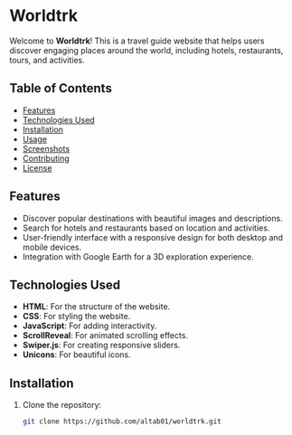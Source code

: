 # Worldtrk

Welcome to **Worldtrk**! This is a travel guide website that helps users discover engaging places around the world, including hotels, restaurants, tours, and activities.

## Table of Contents

- [Features](#features)
- [Technologies Used](#technologies-used)
- [Installation](#installation)
- [Usage](#usage)
- [Screenshots](#screenshots)
- [Contributing](#contributing)
- [License](#license)

## Features

- Discover popular destinations with beautiful images and descriptions.
- Search for hotels and restaurants based on location and activities.
- User-friendly interface with a responsive design for both desktop and mobile devices.
- Integration with Google Earth for a 3D exploration experience.

## Technologies Used

- **HTML**: For the structure of the website.
- **CSS**: For styling the website.
- **JavaScript**: For adding interactivity.
- **ScrollReveal**: For animated scrolling effects.
- **Swiper.js**: For creating responsive sliders.
- **Unicons**: For beautiful icons.

## Installation

1. Clone the repository:
   ```bash
   git clone https://github.com/altab01/worldtrk.git
